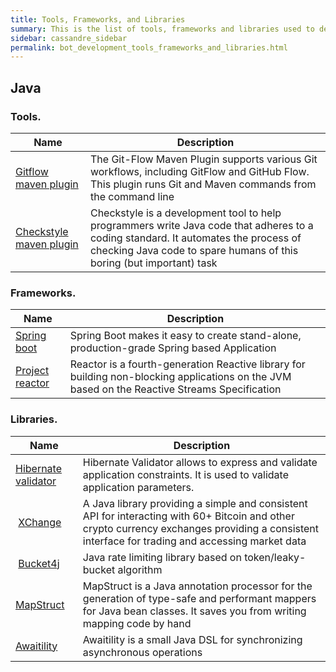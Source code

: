 ```yaml
---
title: Tools, Frameworks, and Libraries 
summary: This is the list of tools, frameworks and libraries used to develop cassandre.
sidebar: cassandre_sidebar
permalink: bot_development_tools_frameworks_and_libraries.html
---
```


## Java

### Tools.

| Name  | Description  |
|-------|---------|
| [Gitflow maven plugin](https://github.com/aleksandr-m/gitflow-maven-plugin)  | The Git-Flow Maven Plugin supports various Git workflows, including GitFlow and GitHub Flow. This plugin runs Git and Maven commands from the command line  |
| [Checkstyle maven plugin](https://checkstyle.sourceforge.io)  | Checkstyle is a development tool to help programmers write Java code that adheres to a coding standard. It automates the process of checking Java code to spare humans of this boring (but important) task  |

### Frameworks.

| Name  | Description  |
|-------|---------|
| [Spring boot](https://spring.io/projects/spring-boot)  | Spring Boot makes it easy to create stand-alone, production-grade Spring based Application  |
| [Project reactor](https://projectreactor.io)  | Reactor is a fourth-generation Reactive library for building non-blocking applications on the JVM based on the Reactive Streams Specification  |

### Libraries.

| Name  | Description  |
|-------|---------|
| [Hibernate validator](https://hibernate.org/validator/)  | Hibernate Validator allows to express and validate application constraints. It is used to validate application parameters.  |
| [XChange](https://github.com/knowm/XChange)  | A Java library providing a simple and consistent API for interacting with 60+ Bitcoin and other crypto currency exchanges providing a consistent interface for trading and accessing market data  |
| [Bucket4j](https://github.com/vladimir-bukhtoyarov/bucket4j)  | Java rate limiting library based on token/leaky-bucket algorithm  |
| [MapStruct](https://github.com/mapstruct/mapstruct)  | MapStruct is a Java annotation processor for the generation of type-safe and performant mappers for Java bean classes. It saves you from writing mapping code by hand  |
| [Awaitility](https://github.com/awaitility/awaitility)  | Awaitility is a small Java DSL for synchronizing asynchronous operations  |
